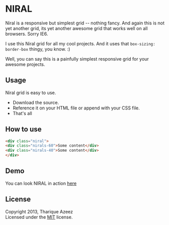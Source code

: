 
NIRAL
=====

Niral is a responsive but simplest grid -- nothing fancy. 
And again this is not yet another grid, its yet another awesome grid that works well on all browsers. Sorry IE6.

I use this Niral grid for all my cool projects. And it uses that ```box-sizing: border-box``` thingy, you know. :)

Well, you can say this is a painfully simplest responsive grid for your awesome projects.

Usage
-----

Niral grid is easy to use.

* Download the source.
* Reference it on your HTML file or append with your CSS file.
* That's all

How to use
----------

```html
<div class="niral">
<div class="nirals-60">Some content</div>
<div class="nirals-40">Some content</div>
</div>
```

Demo
----

You can look NIRAL in action [here][niral]

License
-------

Copyright 2013, Tharique Azeez  
Licensed under the [MIT][mit] license.

[mit]: http://opensource.org/licenses/mit-license.php
[niral]: http://niram.org/niral
